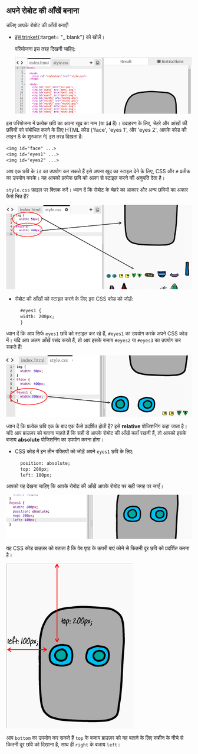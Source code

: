 ## अपने रोबोट की आँखें बनाना

चलिए आपके रोबोट की आँखें बनाएँ!

+ [इस trinket](http://jumpto.cc/web-robot){:target= "_ blank"} को खोलें।
    
    परियोजना इस तरह दिखनी चाहिए:
    
    ![स्क्रीनशॉट](images/robot-starter.png)

इस परियोजना में प्रत्येक छवि का अपना खुद​ का नाम (या **`id`** है)। उदाहरण के लिए, चेहरे और आंखों की छवियों को संबोधित करने के लिए HTML कोड ('face', 'eyes 1', और 'eyes 2', आपके कोड की लाइन 8 के शुरुआत मे) इस तरह दिखता है:

    <img id="face" ...>
    <img id="eyes1" ...>
    <img id="eyes2" ...>
    

आप एक छवि के `id` का उपयोग कर सकते हैं इसे अपना खुद​ का स्टाइल देने के लिए, CSS और `#` प्रतीक का उपयोग करके। यह आपको प्रत्येक छवि को अलग से स्टाइल करने की अनुमति देता है।

`style.css` फ़ाइल पर क्लिक करें। ध्यान दें कि रोबोट के चेहरे का आकार और अन्य छवियों का अकार कैसे भिन्न हैं?

![स्क्रीनशॉट](images/robot-id.png)

+ रोबोट की आँखों को स्टाइल करने के लिए इस CSS कोड को जोड़ें:
    
        #eyes1 {
        width: 200px;
        }
        

ध्यान दें कि आप सिर्फ `eyes1` छवि को स्टाइल कर रहे हैं, `#eyes1` का उपयोग करके अपने CSS कोड में। यदि आप अलग आँखें पसंद करते हैं, तो आप इसके बजाय `#eyes2` या `#eyes3` का उपयोग कर सकते हैं!

![स्क्रीनशॉट](images/robot-eyes-width.png)

ध्यान दें कि प्रत्येक छवि एक के बाद एक कैसे प्रदर्शित होती है? इसे **relative** पोजिशनिंग कहा जाता है। यदि आप ब्राउज़र को बताना चाहते हैं कि सही से आपके रोबोट की आँखें कहाँ रखनी हैं, तो आपको इसके बजाय **absolute** पोजिशनिंग का उपयोग करना होगा।

+ CSS कोड में इन तीन पंक्तियों को जोड़ें अपने `eyes1` छवि के लिए:
    
        position: absolute;
        top: 200px;
        left: 100px;
        

आपको यह देखना चाहिए कि आपके रोबोट की आँखें आपके रोबोट पर सही जगह पर जाएँ।

![स्क्रीनशॉट](images/robot-eyes-position.png)

यह CSS कोड ब्राउज़र को बताता है कि वेब पृष्ठ के ऊपरी बाएं कोने से कितनी दूर छवि को प्रदर्शित करना है।

![स्क्रीनशॉट](images/robot-eyes-position2.png)

आप `bottom` का उपयोग कर सकते हैं `top` के बजाय ब्राउज़र को यह बताने के लिए स्क्रीन के नीचे से कितनी दूर छवि को दिखाना है, साथ ही `right` के बजाय `left`।